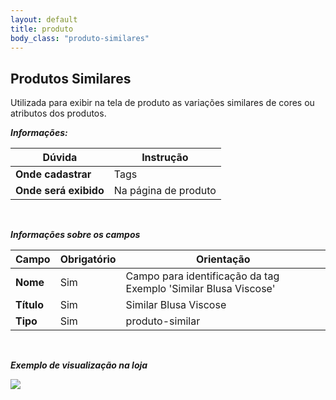 ```yaml
---
layout: default
title: produto
body_class: "produto-similares"
---
```



## Produtos Similares

Utilizada para exibir na tela de produto as variações similares de cores ou atributos dos produtos. 


***Informações:***

| Dúvida                          | Instrução                                                               |
| ------------------------------- | ----------------------------------------------------------------------- |
| **Onde cadastrar**              | Tags                                                                    |
| **Onde será exibido**           | Na página de produto                    |


&nbsp;

***Informações sobre os campos***



| Campo         | Obrigatório         | Orientação                                |
| ------------- | ------------------- | ----------------------------------------- |
| **Nome**      | Sim      | Campo para identificação da tag Exemplo 'Similar Blusa Viscose'                    |
| **Título**    | Sim | Similar Blusa Viscose            |
| **Tipo** | Sim | produto-similar    |



&nbsp;



***Exemplo de visualização na loja***


<div class="print-painel">
    <img src="{{ site.baseurl }}/arquivos/prints/tag-similiar.png">
</div>

